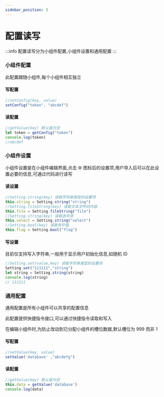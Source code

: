```yaml
---
sidebar_position: 3
---
```

# 配置读写
:::info
配置读写分为小组件配置,小组件设置和通用配置
:::
### 小组件配置
此配置跟随小组件,每个小组件相互独立

#### 写配置
``` js
//setConfig(key, value)
setConfig("token", "abcdef")
```
#### 读配置
``` js
//getValue(key) 默认值为空
let token = getConfig("token")
console.log(token)
//abcdef
```

### 小组件设置
小组件设置是在小组件编辑界面,点击 ⚙️ 图标后的设置项,用户导入后可以在此设置必要的信息,可通过代码进行读写
#### 读设置
``` js
//Setting.string(key) 读取字符串类型的设置项
this.string = Setting.string("string")
//Setting.fileString(key) 读取文本文件的内容
this.file = Setting.fileString("file")
//Setting.string(key) 读取选中项
this.select = Setting.string("select")
//Setting.bool(key) 读取布尔值
this.flag = Setting.bool("flag")
```

#### 写设置
目前仅支持写入字符串,一般用于显示用户初始化信息,如随机 ID
``` js
//Setting.set(value,key) 读取字符串类型的设置项
Setting.set("111111","string")
let string = Setting.string(string)
console.log(string)
// 111111
```

### 通用配置
通用配置是所有小组件可以共享的配置信息

此配置提供快捷指令接口,可以通过快捷指令读取和写入

在编辑小组件时,为防止改动到已分配小组件的槽位数据,默认槽位为 999 而非 1

#### 写配置
``` js
//setValue(key, value)
setValue('database' ,"abcdefg")
```

#### 读配置
``` js
//getValue(key) 默认值为空
this.data = getValue('database')
console.log(data)
```